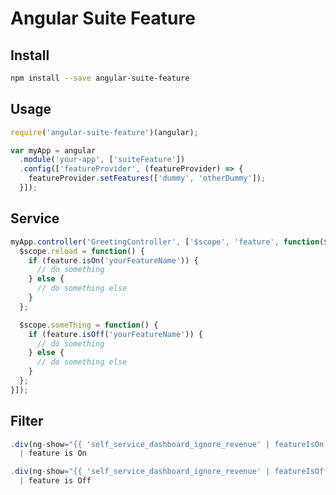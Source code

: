 # Angular Suite Feature

Install
---------

```bash
npm install --save angular-suite-feature
```

Usage
---------

```javascript
require('angular-suite-feature')(angular);

var myApp = angular
  .module('your-app', ['suiteFeature'])
  .config(['featureProvider', (featureProvider) => {
    featureProvider.setFeatures(['dummy', 'otherDummy']);
  }]);
```

Service
---------

```javascript
myApp.controller('GreetingController', ['$scope', 'feature', function($scope, feature) {
  $scope.reload = function() {
    if (feature.isOn('yourFeatureName')) {
      // do something
    } else {
      // do something else
    }
  };

  $scope.someThing = function() {
    if (feature.isOff('yourFeatureName')) {
      // do something
    } else {
      // do something else
    }
  };
}]);
```

Filter
---------

```javascript
.div(ng-show="{{ 'self_service_dashboard_ignore_revenue' | featureIsOn }}")
  | feature is On

.div(ng-show="{{ 'self_service_dashboard_ignore_revenue' | featureIsOff }}")
  | feature is Off
```

